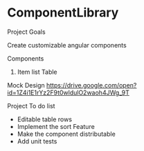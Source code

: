 # ComponentLibrary

Project Goals

Create customizable angular components 

Components 
1. Item list Table 

Mock Design 
https://drive.google.com/open?id=1Z4i1E1rYz2F9t0wldulO2waoh4JWg_9T


Project To do list
- Editable table rows
- Implement the sort Feature 
- Make the component distributable
- Add unit tests



